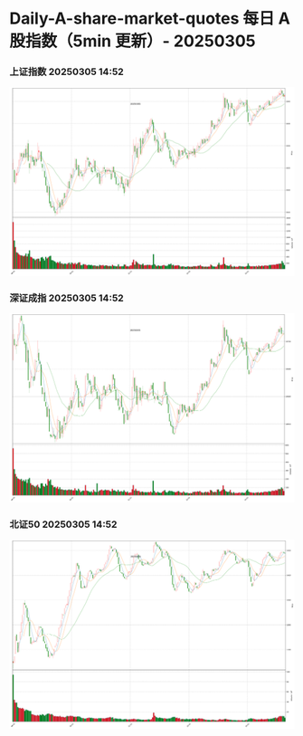 
# Daily-A-share-market-quotes 每日 A 股指数（5min 更新）- 20250305

### 上证指数 20250305 14:52
![](./fig/2025/3/20250305-sh000001.png)

### 深证成指 20250305 14:52
![](./fig/2025/3/20250305-sz399001.png)

### 北证50 20250305 14:52
![](./fig/2025/3/20250305-bj899050.png)
